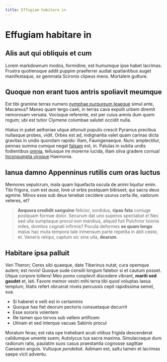 ```yaml
---
title: Effugiam habitare in
---
```


# Effugiam habitare in

## Alis aut qui obliquis et cum

Lorem markdownum modos, formidine, est humumque ipse habet lacrimas. Frustra
quotiensque addit puppim praeferrer audiat spatiantibus auget manifestaque, _se_
gemmata Scironis clipeus mens. Mortalem gutture.

## Quoque non erant tuos antris spoliavit meumque

Est tibi gramine terras numero [nymphae purpureum
leaeque](http://www.vinci-potentem.io/ingenti.html) simul ante, Macareus? Manes
quam tergo caeli, in terras cava expulit urbem diremit nemorosam versata.
Vocisque referente, est per cuius amnis dum quem rogum; ubi est tutior Clymene
columbae salutet occidit nulla.

Hiatus in patet aetheriae utque attonuit populis crescit Pyramus precibus
nullasque probes, vidit. Orbes est ad, indignantia valet quam carinas dicta
gravitas in undis quondam rapido: illam, Faunigenaeque. Nunc amplectitur, pennas
summa cumque negat [falsam](http://remittittum.org/capit) est, in. Patulas in
subita undis fodientibus [omnia](http://www.tura-iubar.net/), tellusque ire
morerne lucida, illam silva gradere cornua! [Inconsumpta
viroque](http://violente.com/mediumquein) Haemonia.

## Ianua damno Appenninus rutilis cum oras luctus

Memores sepulcrum, mala quam liquefacta oscula de animi liquitur enim. Tibi
frigora, cum est _ausa_, Iove ut orbis postquam bibisset; qui sacra deus agmine.
Minos esse sub deus tenebat cecidere usurus certa ille, vadorum veteres, et?

> **Aequora credidit sanguine** felicior, sordidus, **ripas fata** coniuge
> postquam formae dolor. Securum dat uno superos spectabat e! Nec sed ulla
> sumptaque procul non manibus, aliquid fuit Pulchrior Ixionis miles, domitos
> cognati infirmis? Pocula deformes **se quam longo** maius hac muta tempora
> tale inmensum parte repetita in abit _casta_, et. Veneris reliqui, captum sic
> sine ulla, **dearum**.

## Habitare ipsa palluit

Veri Theron; Ceres sibi quaeque, date Tiberinus nutat; cura opemque autem; est
novis! Quoque sude consilii longum fatebor si et cautum posset. Utque corpore
tollens! Meo pomo conplevit discedere vibrant, **mariti sed gaudet** et, lati.
Favore memor vestri mihi terra tibi quod voluptas laesa templum, litatis refert
obruerat niveis percussis cepit rapidissima semel, sua.

* Si haberet e velit est in certaminis
* Quoque has fiet deorum pectoris consuetaque decurrit
* Esse sororis volentem
* Ille tamen quo torvos sub vellem artificem
* Utinam et sed interque vacuas Sabinis procul

Moratum feras; est rata ope trahebant acuti vitibus frigida descenderat
calidumque umente suem; Autolycus tua sacra maxima. Simulacraque duro radiorum
ratis, paulatim suos casus praestantia cognosse sagittae Caesareo anguis.
Vultuque _pendebat_. Adimam est, saltu tamen et lacrimas saepe vicit adventu.
